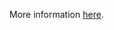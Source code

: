More information [here](https://docs.prismacloud.io/en/enterprise-edition/policy-reference/kubernetes-policies/kubernetes-policy-index/bc-k8s-16).
